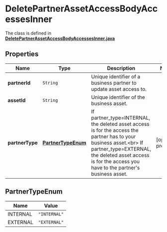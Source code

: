 

# DeletePartnerAssetAccessBodyAccessesInner

The class is defined in **[DeletePartnerAssetAccessBodyAccessesInner.java](../../src/main/java/org/openapitools/model/DeletePartnerAssetAccessBodyAccessesInner.java)**

## Properties

Name | Type | Description | Notes
------------ | ------------- | ------------- | -------------
**partnerId** | `String` | Unique identifier of a business partner to update asset access to. | 
**assetId** | `String` | Unique identifier of the business asset. | 
**partnerType** | [**PartnerTypeEnum**](#PartnerTypeEnum) | If partner_type&#x3D;INTERNAL, the deleted asset access is for the access the partner has to your business asset.&lt;br&gt; If partner_type&#x3D;EXTERNAL, the deleted asset access is for the access you have to the partner&#39;s business asset. |  [optional property]



## PartnerTypeEnum

Name | Value
---- | -----
INTERNAL | `"INTERNAL"`
EXTERNAL | `"EXTERNAL"`


